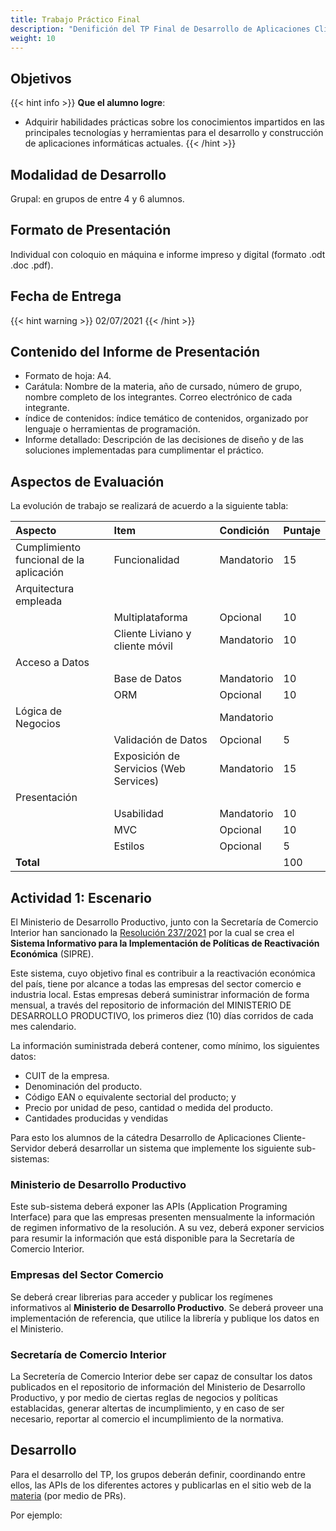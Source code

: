 ```yaml
---
title: Trabajo Práctico Final
description: "Denifición del TP Final de Desarrollo de Aplicaciones Cliente-Servidor, año 2021."
weight: 10
---
```


## Objetivos

{{< hint info >}}
**Que el alumno logre**:

- Adquirir habilidades prácticas sobre los conocimientos impartidos en las principales tecnologías y herramientas para el desarrollo y construcción de aplicaciones informáticas actuales.
  {{< /hint >}}

## Modalidad de Desarrollo

Grupal: en grupos de entre 4 y 6 alumnos.

## Formato de Presentación

Individual con coloquio en máquina e informe impreso y digital (formato .odt .doc .pdf).

## Fecha de Entrega

{{< hint warning >}}
02/07/2021
{{< /hint >}}

## Contenido del Informe de Presentación

- Formato de hoja: A4.
- Carátula: Nombre de la materia, año de cursado, número de grupo, nombre completo de los integrantes. Correo electrónico de cada integrante.
- índice de contenidos: índice temático de contenidos, organizado por lenguaje o herramientas de programación.
- Informe detallado: Descripción de las decisiones de diseño y de las soluciones implementadas para cumplimentar el práctico.

## Aspectos de Evaluación

La evolución de trabajo se realizará de acuerdo a la siguiente tabla:

| Aspecto                                 | Item                                   | Condición  | Puntaje |
| :-------------------------------------- | :------------------------------------- | :--------- | :------ |
| Cumplimiento funcional de la aplicación | Funcionalidad                          | Mandatorio | 15      |
| Arquitectura empleada                   |                                        |            |         |
|                                         | Multiplataforma                        | Opcional   | 10      |
|                                         | Cliente Liviano y cliente móvil        | Mandatorio | 10      |
| Acceso a Datos                          |                                        |            |         |
|                                         | Base de Datos                          | Mandatorio | 10      |
|                                         | ORM                                    | Opcional   | 10      |
| Lógica de Negocios                      |                                        | Mandatorio |         |
|                                         | Validación de Datos                    | Opcional   | 5       |
|                                         | Exposición de Servicios (Web Services) | Mandatorio | 15      |
| Presentación                            |                                        |            |         |
|                                         | Usabilidad                             | Mandatorio | 10      |
|                                         | MVC                                    | Opcional   | 10      |
|                                         | Estilos                                | Opcional   | 5       |
| **Total**                               |                                        |            | 100     |

## Actividad 1: Escenario

El Ministerio de Desarrollo Productivo, junto con la Secretaría de Comercio Interior han sancionado la
[Resolución 237/2021](https://www.boletinoficial.gob.ar/detalleAviso/primera/241937/20210317) por la cual se
crea el **Sistema Informativo para la Implementación de Políticas de Reactivación Económica** (SIPRE).

Este sistema, cuyo objetivo final es contribuir a la reactivación económica del país, tiene por alcance a
todas las empresas del sector comercio e industria local. Estas empresas deberá suministrar información
de forma mensual, a través del repositorio de información del MINISTERIO DE DESARROLLO PRODUCTIVO,
los primeros diez (10) días corridos de cada mes calendario.

La información suministrada deberá contener, como mínimo, los siguientes datos:

- CUIT de la empresa.
- Denominación del producto.
- Código EAN o equivalente sectorial del producto; y
- Precio por unidad de peso, cantidad o medida del producto.
- Cantidades producidas y vendidas

Para esto los alumnos de la cátedra Desarrollo de Aplicaciones Cliente-Servidor deberá desarrollar
un sistema que implemente los siguiente sub-sistemas:

### Ministerio de Desarrollo Productivo

Este sub-sistema deberá exponer las APIs (Application Programing Interface) para que las
empresas presenten mensualmente la información de regimen informativo de la resolución.
A su vez, deberá exponer servicios para resumir la información que está disponible para la
Secretaría de Comercio Interior.

### Empresas del Sector Comercio

Se deberá crear librerias para acceder y publicar los regímenes informativos al **Ministerio de
Desarrollo Productivo**. Se deberá proveer una implementación de referencia, que utilice la librería
y publique los datos en el Ministerio.

### Secretaría de Comercio Interior

La Secretería de Comercio Interior debe ser capaz de consultar los datos publicados
en el repositorio de información del Ministerio de Desarrollo Productivo, y por medio
de ciertas reglas de negocios y políticas establacidas, generar altertas de incumplimiento,
y en caso de ser necesario, reportar al comercio el incumplimiento de la normativa.

## Desarrollo

Para el desarrollo del TP, los grupos deberán definir, coordinando entre ellos, las APIs
de los diferentes actores y publicarlas en el sitio web de la [materia](https://github.com/FRRe-DACS/FRRe-DACS.github.io/) 
(por medio de PRs).

Por ejemplo: 